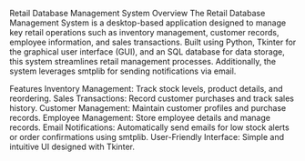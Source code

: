 Retail Database Management System
Overview
The Retail Database Management System is a desktop-based application designed to manage key retail operations such as inventory management, customer records, employee information, and sales transactions. Built using Python, Tkinter for the graphical user interface (GUI), and an SQL database for data storage, this system streamlines retail management processes. Additionally, the system leverages smtplib for sending notifications via email.

Features
Inventory Management: Track stock levels, product details, and reordering.
Sales Transactions: Record customer purchases and track sales history.
Customer Management: Maintain customer profiles and purchase records.
Employee Management: Store employee details and manage records.
Email Notifications: Automatically send emails for low stock alerts or order confirmations using smtplib.
User-Friendly Interface: Simple and intuitive UI designed with Tkinter.
